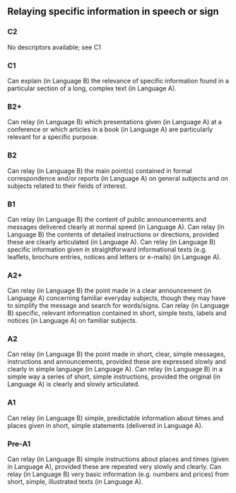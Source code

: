 ## Relaying specific information in speech or sign
### C2
No descriptors available; see C1
### C1
Can explain (in Language B) the relevance of specific information found in a particular section of a long, complex text (in Language A).
### B2+
Can relay (in Language B) which presentations given (in Language A) at a conference or which articles in a book (in Language A) are particularly relevant for a specific purpose.
### B2
Can relay (in Language B) the main point(s) contained in formal correspondence and/or reports (in Language A) on general subjects and on subjects related to their fields of interest.
### B1
Can relay (in Language B) the content of public announcements and messages delivered clearly at normal speed (in Language A).
Can relay (in Language B) the contents of detailed instructions or directions, provided these are clearly articulated (in Language A).
Can relay (in Language B) specific information given in straightforward informational texts (e.g. leaflets, brochure entries, notices and letters or e-mails) (in Language A).
### A2+
Can relay (in Language B) the point made in a clear announcement (in Language A) concerning familiar everyday subjects, though they may have to simplify the message and search for words/signs.
Can relay (in Language B) specific, relevant information contained in short, simple texts, labels and notices (in Language A) on familiar subjects.
### A2
Can relay (in Language B) the point made in short, clear, simple messages, instructions and announcements, provided these are expressed slowly and clearly in simple language (in Language A).
Can relay (in Language B) in a simple way a series of short, simple instructions, provided the original (in Language A) is clearly and slowly articulated.
### A1
Can relay (in Language B) simple, predictable information about times and places given in short, simple statements (delivered in Language A).
### Pre-A1
Can relay (in Language B) simple instructions about places and times (given in Language A), provided these are repeated very slowly and clearly.
Can relay (in Language B) very basic information (e.g. numbers and prices) from short, simple, illustrated texts (in Language A).